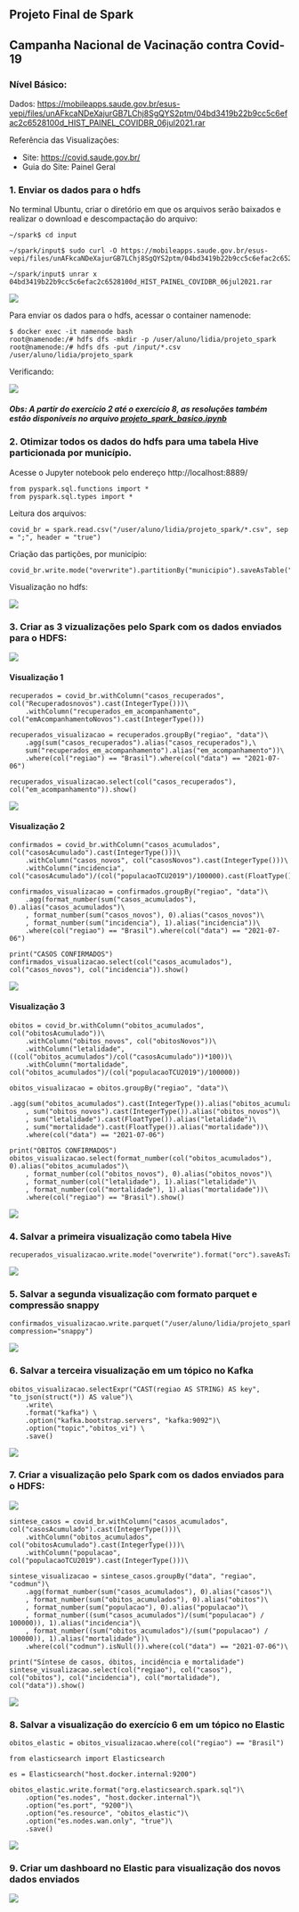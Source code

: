 ## Projeto Final de Spark

## **Campanha Nacional de Vacinação contra Covid-19**



### Nível Básico:

Dados: https://mobileapps.saude.gov.br/esus-vepi/files/unAFkcaNDeXajurGB7LChj8SgQYS2ptm/04bd3419b22b9cc5c6efac2c6528100d_HIST_PAINEL_COVIDBR_06jul2021.rar

Referência das Visualizações:

- Site: https://covid.saude.gov.br/
- Guia do Site: Painel Geral



### 1. Enviar os dados para o hdfs

 No terminal Ubuntu, criar o diretório em que os arquivos serão baixados e realizar o download e descompactação do arquivo:

```
~/spark$ cd input

~/spark/input$ sudo curl -O https://mobileapps.saude.gov.br/esus-vepi/files/unAFkcaNDeXajurGB7LChj8SgQYS2ptm/04bd3419b22b9cc5c6efac2c6528100d_HIST_PAINEL_COVIDBR_06jul2021.rar

~/spark/input$ unrar x 04bd3419b22b9cc5c6efac2c6528100d_HIST_PAINEL_COVIDBR_06jul2021.rar 
```

![](https://github.com/lidiams/projeto_spark_semantix/blob/main/images/exe1_1.PNG)

Para enviar os dados para o hdfs, acessar o container namenode:

```
$ docker exec -it namenode bash
root@namenode:/# hdfs dfs -mkdir -p /user/aluno/lidia/projeto_spark
root@namenode:/# hdfs dfs -put /input/*.csv /user/aluno/lidia/projeto_spark
```

Verificando:

![](https://github.com/lidiams/projeto_spark_semantix/blob/main/images/exe1_2.PNG)



##### Obs: A partir do exercício 2 até o exercício 8, as resoluções também estão disponíveis no arquivo [projeto_spark_basico.ipynb](https://github.com/lidiams/projeto_spark_semantix/blob/main/projeto_spark_basico.ipynb)



### 2. Otimizar todos os dados do hdfs para uma tabela Hive particionada por município.

Acesse o Jupyter notebook pelo endereço http://localhost:8889/

```
from pyspark.sql.functions import *
from pyspark.sql.types import *
```

Leitura dos arquivos:

```
covid_br = spark.read.csv("/user/aluno/lidia/projeto_spark/*.csv", sep = ";", header = "true")
```

Criação das partições, por município:

```
covid_br.write.mode("overwrite").partitionBy("municipio").saveAsTable("covid_br_municipio")
```

Visualização no hdfs:

![](https://github.com/lidiams/projeto_spark_semantix/blob/main/images/exe2_1.PNG)

### 3. Criar as 3 vizualizações pelo Spark com os dados enviados para o HDFS:

![](https://github.com/lidiams/projeto_spark_semantix/blob/main/images/exe3.PNG)



#### Visualização 1

```
recuperados = covid_br.withColumn("casos_recuperados", col("Recuperadosnovos").cast(IntegerType()))\
    .withColumn("recuperados_em_acompanhamento", col("emAcompanhamentoNovos").cast(IntegerType()))
```

```
recuperados_visualizacao = recuperados.groupBy("regiao", "data")\
    .agg(sum("casos_recuperados").alias("casos_recuperados"),\
    sum("recuperados_em_acompanhamento").alias("em_acompanhamento"))\
    .where(col("regiao") == "Brasil").where(col("data") == "2021-07-06")
```

```
recuperados_visualizacao.select(col("casos_recuperados"), col("em_acompanhamento")).show()
```

![](https://github.com/lidiams/projeto_spark_semantix/blob/main/images/exe3_1.PNG)



#### Visualização 2

```
confirmados = covid_br.withColumn("casos_acumulados", col("casosAcumulado").cast(IntegerType()))\
    .withColumn("casos_novos", col("casosNovos").cast(IntegerType()))\
    .withColumn("incidencia", col("casosAcumulado")/(col("populacaoTCU2019")/100000).cast(FloatType()))
```

```
confirmados_visualizacao = confirmados.groupBy("regiao", "data")\
    .agg(format_number(sum("casos_acumulados"), 0).alias("casos_acumulados")\
    , format_number(sum("casos_novos"), 0).alias("casos_novos")\
    , format_number(sum("incidencia"), 1).alias("incidencia"))\
    .where(col("regiao") == "Brasil").where(col("data") == "2021-07-06")
```

```
print("CASOS CONFIRMADOS")
confirmados_visualizacao.select(col("casos_acumulados"), col("casos_novos"), col("incidencia")).show()
```

![](https://github.com/lidiams/projeto_spark_semantix/blob/main/images/exe3_2.PNG)

#### Visualização 3

```
obitos = covid_br.withColumn("obitos_acumulados", col("obitosAcumulado"))\
    .withColumn("obitos_novos", col("obitosNovos"))\
    .withColumn("letalidade", ((col("obitos_acumulados")/col("casosAcumulado"))*100))\
    .withColumn("mortalidade", col("obitos_acumulados")/(col("populacaoTCU2019")/100000))
```

```
obitos_visualizacao = obitos.groupBy("regiao", "data")\
    .agg(sum("obitos_acumulados").cast(IntegerType()).alias("obitos_acumulados")\
    , sum("obitos_novos").cast(IntegerType()).alias("obitos_novos")\
    , sum("letalidade").cast(FloatType()).alias("letalidade")\
    , sum("mortalidade").cast(FloatType()).alias("mortalidade"))\
    .where(col("data") == "2021-07-06")
```

```
print("ÓBITOS CONFIRMADOS")
obitos_visualizacao.select(format_number(col("obitos_acumulados"), 0).alias("obitos_acumulados")\
    , format_number(col("obitos_novos"), 0).alias("obitos_novos")\
    , format_number(col("letalidade"), 1).alias("letalidade")\
    , format_number(col("mortalidade"), 1).alias("mortalidade"))\
    .where(col("regiao") == "Brasil").show()
```

![](https://github.com/lidiams/projeto_spark_semantix/blob/main/images/exe3_3.PNG)



### 4. Salvar a primeira visualização como tabela Hive

```
recuperados_visualizacao.write.mode("overwrite").format("orc").saveAsTable("recuperados_covid")
```

![](https://github.com/lidiams/projeto_spark_semantix/blob/main/images/exe4.PNG)



### 5. Salvar a segunda visualização com formato parquet e compressão snappy

```
confirmados_visualizacao.write.parquet("/user/aluno/lidia/projeto_spark/confirmados_covid", compression="snappy")
```

![](https://github.com/lidiams/projeto_spark_semantix/blob/main/images/exe5.PNG)



### 6. Salvar a terceira visualização em um tópico no Kafka

```
obitos_visualizacao.selectExpr("CAST(regiao AS STRING) AS key", "to_json(struct(*)) AS value")\
    .write\
    .format("kafka") \
    .option("kafka.bootstrap.servers", "kafka:9092")\
    .option("topic","obitos_vi") \
    .save()
```

![](https://github.com/lidiams/projeto_spark_semantix/blob/main/images/exe6_1.PNG)



### 7. Criar a visualização pelo Spark com os dados enviados para o HDFS:

![](https://github.com/lidiams/projeto_spark_semantix/blob/main/images/exe7.PNG)

```
sintese_casos = covid_br.withColumn("casos_acumulados", col("casosAcumulado").cast(IntegerType()))\
    .withColumn("obitos_acumulados", col("obitosAcumulado").cast(IntegerType()))\
    .withColumn("populacao", col("populacaoTCU2019").cast(IntegerType()))\
```

```
sintese_visualizacao = sintese_casos.groupBy("data", "regiao", "codmun")\
    .agg(format_number(sum("casos_acumulados"), 0).alias("casos")\
    , format_number(sum("obitos_acumulados"), 0).alias("obitos")\
    , format_number(sum("populacao"), 0).alias("populacao")\
    , format_number((sum("casos_acumulados")/(sum("populacao") / 100000)), 1).alias("incidencia")\
    , format_number((sum("obitos_acumulados")/(sum("populacao") / 100000)), 1).alias("mortalidade"))\
    .where(col("codmun").isNull()).where(col("data") == "2021-07-06")\
```

```
print("Síntese de casos, óbitos, incidência e mortalidade")
sintese_visualizacao.select(col("regiao"), col("casos"), col("obitos"), col("incidencia"), col("mortalidade"), col("data")).show()
```

![](https://github.com/lidiams/projeto_spark_semantix/blob/main/images/exe7_1.PNG)



### 8. Salvar a visualização do exercício 6 em um tópico no Elastic

```
obitos_elastic = obitos_visualizacao.where(col("regiao") == "Brasil")
```

```
from elasticsearch import Elasticsearch
```

```
es = Elasticsearch("host.docker.internal:9200")
```

```
obitos_elastic.write.format("org.elasticsearch.spark.sql")\
    .option("es.nodes", "host.docker.internal")\
    .option("es.port", "9200")\
    .option("es.resource", "obitos_elastic")\
    .option("es.nodes.wan.only", "true")\
    .save()
```

![](https://github.com/lidiams/projeto_spark_semantix/blob/main/images/exe8.PNG)



### 9. Criar um dashboard no Elastic para visualização dos novos dados enviados

![](https://github.com/lidiams/projeto_spark_semantix/blob/main/images/exe9.PNG)

